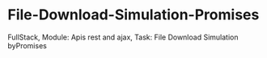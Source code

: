 # File-Download-Simulation-Promises
FullStack, Module: Apis rest and ajax, Task: File Download Simulation byPromises
